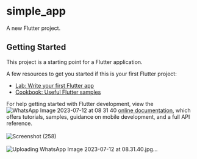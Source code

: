 # simple_app

A new Flutter project.

## Getting Started

This project is a starting point for a Flutter application.

A few resources to get you started if this is your first Flutter project:

- [Lab: Write your first Flutter app](https://docs.flutter.dev/get-started/codelab)
- [Cookbook: Useful Flutter samples](https://docs.flutter.dev/cookbook)

For help getting started with Flutter development, view the
![WhatsApp Image 2023-07-12 at 08 31 40](https://github.com/Janidu-2000/Simple-flutter-App/assets/97346801/eafdfe1d-1b6e-4f43-85d1-880a2651d380)
[online documentation](https://docs.flutter.dev/), which offers tutorials,
samples, guidance on mobile development, and a full API reference.
<br><br>
![Screenshot (258)](https://github.com/Janidu-2000/Simple-flutter-App/assets/97346801/8f19d806-18d3-4d08-a02d-724cd1890726)
<br><br>
![Uploading WhatsApp Image 2023-07-12 at 08.31.40.jpg…]()
